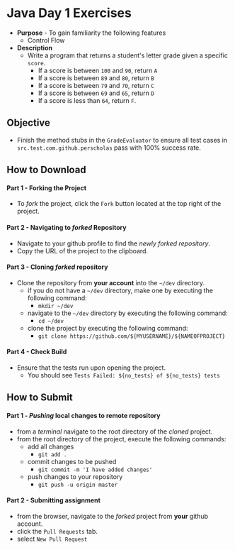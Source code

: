 # Java Day 1 Exercises
* **Purpose** - To gain familiarity the following features
    * Control Flow
* **Description**
    * Write a program that returns a student's letter grade given a specific `score`.
        * If a score is between `100` and `90`, return `A`
        * If a score is between `89` and `80`, return `B`
        * If a score is between `79` and `70`, return `C`
        * If a score is between `69` and `65`, return `D`
        * If a score is less than `64`, return `F`.                


## Objective
* Finish the method stubs in the `GradeEvaluator` to ensure all test cases in `src.test.com.github.perscholas` pass with 100% success rate. 




## How to Download

#### Part 1 - Forking the Project
* To _fork_ the project, click the `Fork` button located at the top right of the project.


#### Part 2 - Navigating to _forked_ Repository
* Navigate to your github profile to find the _newly forked repository_.
* Copy the URL of the project to the clipboard.

#### Part 3 - Cloning _forked_ repository
* Clone the repository from **your account** into the `~/dev` directory.
  * if you do not have a `~/dev` directory, make one by executing the following command:
    * `mkdir ~/dev`
  * navigate to the `~/dev` directory by executing the following command:
    * `cd ~/dev`
  * clone the project by executing the following command:
    * `git clone https://github.com/${MYUSERNAME}/${NAMEOFPROJECT}`

#### Part 4 - Check Build
* Ensure that the tests run upon opening the project.
    * You should see `Tests Failed: ${no_tests} of ${no_tests} tests`







## How to Submit

#### Part 1 -  _Pushing_ local changes to remote repository
* from a _terminal_ navigate to the root directory of the _cloned_ project.
* from the root directory of the project, execute the following commands:
    * add all changes
      * `git add .`
    * commit changes to be pushed
      * `git commit -m 'I have added changes'`
    * push changes to your repository
      * `git push -u origin master`

#### Part 2 - Submitting assignment
* from the browser, navigate to the _forked_ project from **your** github account.
* click the `Pull Requests` tab.
* select `New Pull Request`

